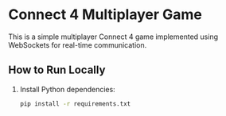 # Connect 4 Multiplayer Game

This is a simple multiplayer Connect 4 game implemented using WebSockets for real-time communication.

## How to Run Locally

1. Install Python dependencies:
   ```bash
   pip install -r requirements.txt
